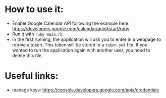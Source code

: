 # How to use it:

- Enable Google Calendar API following the example here:
https://developers.google.com/calendar/quickstart/ruby
- Run it with `ruby main.rb`
- In the first running, the application will ask you to enter in a webpage to retrive a token. This token will be stored in a `token.yml` file. If you wanted to run the application again with another user, you need to delete this file.

# Useful links:
- manage keys:
https://console.developers.google.com/apis/credentials
